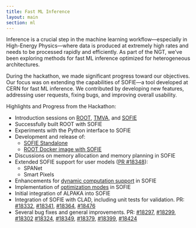 ```yaml
---
title: Fast ML Inference
layout: main
section: ml
---
```


Inference is a crucial step in the machine learning workflow—especially in High-Energy Physics—where data is produced at extremely high rates and needs to be processed rapidly and efficiently. As part of the NGT, we’ve been exploring methods for fast ML inference optimized for heterogeneous architectures.

During the hackathon, we made significant progress toward our objectives. Our focus was on extending the capabilities of SOFIE—a tool developed at CERN for fast ML inference. We contributed by developing new features, addressing user requests, fixing bugs, and improving overall usability.

Highlights and Progress from the Hackathon:
- Introduction sessions on [ROOT](https://github.com/root-project/root), [TMVA](https://root.cern/manual/tmva/), and [SOFIE](https://github.com/root-project/root/tree/master/tmva/sofie)
- Successfully built ROOT with SOFIE
- Experiments with the Python interface to SOFIE
- Development and release of:
    - [SOFIE Standalone](https://github.com/sanjibansg/sofie)
    - [ROOT Docker image with SOFIE](https://hub.docker.com/repository/docker/sanjibansg/root-image/general)
- Discussions on memory allocation and memory planning in SOFIE
- Extended SOFIE support for user models ([PR #18348](https://github.com/root-project/root/pull/18348)):
    - SPANet
    - Smart Pixels
- Enhancements for [dynamic computation support](https://github.com/root-project/root/pull/18633) in SOFIE
- Implementation of [optimization modes](https://github.com/root-project/root/pull/18355) in SOFIE
- Initial integration of ALPAKA into SOFIE
- Integration of SOFIE with CLAD, including unit tests for validation. PR: [#18332](https://github.com/root-project/root/pull/18332), [#18341](https://github.com/root-project/root/pull/18341), [#18364](https://github.com/root-project/root/pull/18364), [#18476](https://github.com/root-project/root/pull/18476)
- Several bug fixes and general improvements. PR: [#18297](https://github.com/root-project/root/pull/18297), [#18299](https://github.com/root-project/root/pull/18299), [#18302](https://github.com/root-project/root/pull/18302,) [#18324](https://github.com/root-project/root/pull/18324), [#18349](https://github.com/root-project/root/pull/18349), [#18379](https://github.com/root-project/root/pull/18379), [#18399](https://github.com/root-project/root/pull/18399), [#18424](https://github.com/root-project/root/pull/18424)

